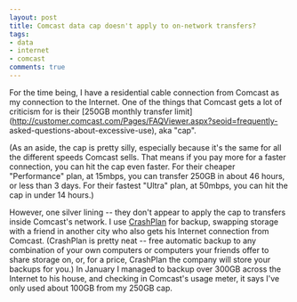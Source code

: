 ```yaml
---
layout: post
title: Comcast data cap doesn't apply to on-network transfers?
tags:
- data
- internet
- comcast
comments: true
---
```

For the time being, I have a residential cable connection from Comcast as my
connection to the Internet. One of the things that Comcast gets a lot of
criticism for is their [250GB monthly transfer
limit](http://customer.comcast.com/Pages/FAQViewer.aspx?seoid=frequently-
asked-questions-about-excessive-use), aka "cap".

(As an aside, the cap is pretty silly, especially because it's the same for
all the different speeds Comcast sells. That means if you pay more for a
faster connection, you can hit the cap even faster. For their cheaper
"Performance" plan, at 15mbps, you can transfer 250GB in about 46 hours, or
less than 3 days. For their fastest "Ultra" plan, at 50mbps, you can hit the
cap in under 14 hours.)

However, one silver lining -- they don't appear to apply the cap to transfers
inside Comcast's network. I use [CrashPlan](http://b3.crashplan.com/) for
backup, swapping storage with a friend in another city who also gets his
Internet connection from Comcast. (CrashPlan is pretty neat -- free automatic
backup to any combination of your own computers or computers your friends
offer to share storage on, or, for a price, CrashPlan the company will store
your backups for you.) In January I managed to backup over 300GB across the
Internet to his house, and checking in Comcast's usage meter, it says I've
only used about 100GB from my 250GB cap.

